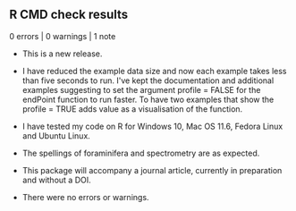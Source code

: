 ## R CMD check results

0 errors | 0 warnings | 1 note

* This is a new release.

* I have reduced the example data size and now each example takes less than five seconds to run.
I've kept the documentation and additional examples suggesting to set the argument profile = FALSE for the endPoint function to run faster.
To have two examples that show the profile = TRUE adds value as a visualisation of the function.

* I have tested my code on R for Windows 10, Mac OS 11.6, Fedora Linux and Ubuntu Linux.

* The spellings of foraminifera and spectrometry are as expected.

* This package will accompany a journal article, currently in preparation and without a DOI.

* There were no errors or warnings.
